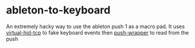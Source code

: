 # ableton-to-keyboard
An extremely hacky way to use the ableton push 1 as a macro pad.
It uses [virtual-hid-tcp](https://github.com/nmelihsensoy/virtual-hid-tcp) to fake keyboard events
then [push-wrapper](https://github.com/crosslandwa/push-wrapper) to read from the push